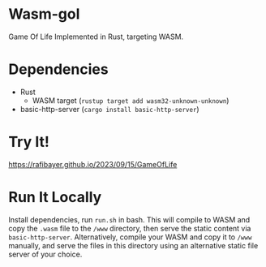 # Wasm-gol
Game Of Life Implemented in Rust, targeting WASM.

# Dependencies
- Rust
  - WASM target (`rustup target add wasm32-unknown-unknown`)
- basic-http-server (`cargo install basic-http-server`)

# Try It!
https://rafibayer.github.io/2023/09/15/GameOfLife


# Run It Locally
Install dependencies, run `run.sh` in bash. This will compile to WASM and copy the `.wasm` file to the `/www` directory, then serve the static content via `basic-http-server`. Alternatively, compile your WASM and copy it to `/www` manually, and serve the files in this directory using an alternative static file server of your choice.
